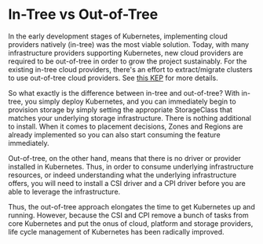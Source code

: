 # In-Tree vs Out-of-Tree

In the early development stages of Kubernetes, implementing cloud providers natively (in-tree) was the most viable solution. Today, with many infrastructure providers supporting Kubernetes, new cloud providers are required to be out-of-tree in order to grow the project sustainably. For the existing in-tree cloud providers, there's an effort to extract/migrate clusters to use out-of-tree cloud providers. See [this KEP](https://github.com/kubernetes/enhancements/blob/master/keps/sig-cloud-provider/20190125-removing-in-tree-providers.md) for more details.

So what exactly is the difference between in-tree and out-of-tree? With in-tree, you simply deploy Kubernetes, and you can immediately begin to provision storage by simply setting the appropriate StorageClass that matches your underlying storage infrastructure. There is nothing additional to install. When it comes to placement decisions, Zones and Regions are already implemented so you can also start consuming the feature immediately.

Out-of-tree, on the other hand, means that there is no driver or provider installed in Kubernetes. Thus, in order to consume underlying infrastructure resources, or indeed understanding what the underlying infrastructure offers, you will need to install a CSI driver and a CPI driver before you are able to leverage the infrastructure.

Thus, the out-of-tree approach elongates the time to get Kubernetes up and running. However, because the CSI and CPI remove a bunch of tasks from core Kubernetes and put the onus of cloud, platform and storage providers, life cycle management of Kubernetes has been radically improved.
